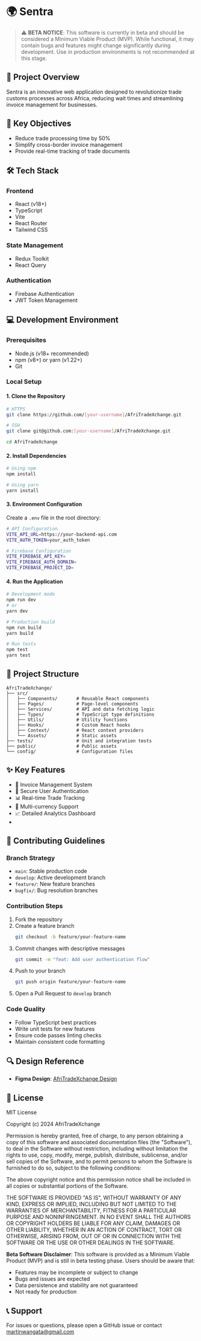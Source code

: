 # 🌍 Sentra

> ⚠️ **BETA NOTICE**: This software is currently in beta and should be considered a Minimum Viable Product (MVP). While functional, it may contain bugs and features might change significantly during development. Use in production environments is not recommended at this stage.

## 📝 Project Overview
Sentra is an innovative web application designed to revolutionize trade customs processes across Africa, reducing wait times and streamlining invoice management for businesses.

## 🚀 Key Objectives
- Reduce trade processing time by 50%
- Simplify cross-border invoice management
- Provide real-time tracking of trade documents

## 🛠 Tech Stack
### Frontend
- React (v18+)
- TypeScript
- Vite
- React Router
- Tailwind CSS

### State Management
- Redux Toolkit
- React Query

### Authentication
- Firebase Authentication
- JWT Token Management

## 💻 Development Environment

### Prerequisites
- Node.js (v18+ recommended)
- npm (v8+) or yarn (v1.22+)
- Git

### Local Setup

#### 1. Clone the Repository
```bash
# HTTPS
git clone https://github.com/[your-username]/AfriTradeXchange.git

# SSH
git clone git@github.com:[your-username]/AfriTradeXchange.git

cd AfriTradeXchange
```

#### 2. Install Dependencies
```bash
# Using npm
npm install

# Using yarn
yarn install
```

#### 3. Environment Configuration
Create a `.env` file in the root directory:
```bash
# API Configuration
VITE_API_URL=https://your-backend-api.com
VITE_AUTH_TOKEN=your_auth_token

# Firebase Configuration
VITE_FIREBASE_API_KEY=
VITE_FIREBASE_AUTH_DOMAIN=
VITE_FIREBASE_PROJECT_ID=
```

#### 4. Run the Application
```bash
# Development mode
npm run dev
# or
yarn dev

# Production build
npm run build
yarn build

# Run tests
npm test
yarn test
```

## 📂 Project Structure
```
AfriTradeXchange/
├── src/
│   ├── Components/       # Reusable React components
│   ├── Pages/            # Page-level components
│   ├── Services/         # API and data fetching logic
│   ├── Types/            # TypeScript type definitions
│   ├── Utils/            # Utility functions
│   ├── Hooks/            # Custom React hooks
│   ├── Context/          # React context providers
│   └── Assets/           # Static assets
├── tests/                # Unit and integration tests
├── public/               # Public assets
└── config/               # Configuration files
```

## ✨ Key Features
- 📄 Invoice Management System
- 🔐 Secure User Authentication
- 📊 Real-time Trade Tracking
- 💱 Multi-currency Support
- 📈 Detailed Analytics Dashboard
- 

## 🤝 Contributing Guidelines

### Branch Strategy
- `main`: Stable production code
- `develop`: Active development branch
- `feature/`: New feature branches
- `bugfix/`: Bug resolution branches

### Contribution Steps
1. Fork the repository
2. Create a feature branch 
   ```bash
   git checkout -b feature/your-feature-name
   ```
3. Commit changes with descriptive messages
   ```bash
   git commit -m "feat: Add user authentication flow"
   ```
4. Push to your branch
   ```bash
   git push origin feature/your-feature-name
   ```
5. Open a Pull Request to `develop` branch

### Code Quality
- Follow TypeScript best practices
- Write unit tests for new features
- Ensure code passes linting checks
- Maintain consistent code formatting

## 🔍 Design Reference
- **Figma Design**: [AfriTradeXchange Design](https://www.figma.com/design/vlRSgTtDI16oqmczgsBs9N/AfriTradeXchange)

## 📜 License
MIT License

Copyright (c) 2024 AfriTradeXchange

Permission is hereby granted, free of charge, to any person obtaining a copy
of this software and associated documentation files (the "Software"), to deal
in the Software without restriction, including without limitation the rights
to use, copy, modify, merge, publish, distribute, sublicense, and/or sell
copies of the Software, and to permit persons to whom the Software is
furnished to do so, subject to the following conditions:

The above copyright notice and this permission notice shall be included in all
copies or substantial portions of the Software.

THE SOFTWARE IS PROVIDED "AS IS", WITHOUT WARRANTY OF ANY KIND, EXPRESS OR
IMPLIED, INCLUDING BUT NOT LIMITED TO THE WARRANTIES OF MERCHANTABILITY,
FITNESS FOR A PARTICULAR PURPOSE AND NONINFRINGEMENT. IN NO EVENT SHALL THE
AUTHORS OR COPYRIGHT HOLDERS BE LIABLE FOR ANY CLAIM, DAMAGES OR OTHER
LIABILITY, WHETHER IN AN ACTION OF CONTRACT, TORT OR OTHERWISE, ARISING FROM,
OUT OF OR IN CONNECTION WITH THE SOFTWARE OR THE USE OR OTHER DEALINGS IN THE
SOFTWARE.

**Beta Software Disclaimer**: This software is provided as a Minimum Viable Product (MVP) and is still in beta testing phase. Users should be aware that:
- Features may be incomplete or subject to change
- Bugs and issues are expected
- Data persistence and stability are not guaranteed
- Not ready for production

## 📞 Support
For issues or questions, please open a GitHub issue or contact martinwangata@gmail.com
